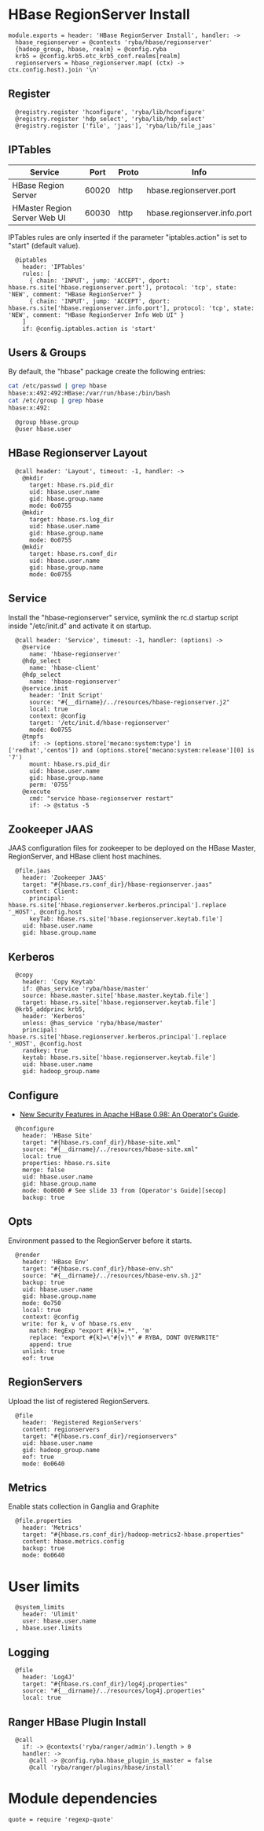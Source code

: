 
# HBase RegionServer Install

    module.exports = header: 'HBase RegionServer Install', handler: ->
      hbase_regionserver = @contexts 'ryba/hbase/regionserver'
      {hadoop_group, hbase, realm} = @config.ryba
      krb5 = @config.krb5.etc_krb5_conf.realms[realm]
      regionservers = hbase_regionserver.map( (ctx) -> ctx.config.host).join '\n'

## Register

      @registry.register 'hconfigure', 'ryba/lib/hconfigure'
      @registry.register 'hdp_select', 'ryba/lib/hdp_select'
      @registry.register ['file', 'jaas'], 'ryba/lib/file_jaas'

## IPTables

| Service                      | Port  | Proto | Info                         |
|------------------------------|-------|-------|------------------------------|
| HBase Region Server          | 60020 | http  | hbase.regionserver.port      |
| HMaster Region Server Web UI | 60030 | http  | hbase.regionserver.info.port |

IPTables rules are only inserted if the parameter "iptables.action" is set to
"start" (default value).

      @iptables
        header: 'IPTables'
        rules: [
          { chain: 'INPUT', jump: 'ACCEPT', dport: hbase.rs.site['hbase.regionserver.port'], protocol: 'tcp', state: 'NEW', comment: "HBase RegionServer" }
          { chain: 'INPUT', jump: 'ACCEPT', dport: hbase.rs.site['hbase.regionserver.info.port'], protocol: 'tcp', state: 'NEW', comment: "HBase RegionServer Info Web UI" }
        ]
        if: @config.iptables.action is 'start'

## Users & Groups

By default, the "hbase" package create the following entries:

```bash
cat /etc/passwd | grep hbase
hbase:x:492:492:HBase:/var/run/hbase:/bin/bash
cat /etc/group | grep hbase
hbase:x:492:
```

      @group hbase.group
      @user hbase.user


## HBase Regionserver Layout

      @call header: 'Layout', timeout: -1, handler: ->
        @mkdir
          target: hbase.rs.pid_dir
          uid: hbase.user.name
          gid: hbase.group.name
          mode: 0o0755
        @mkdir
          target: hbase.rs.log_dir
          uid: hbase.user.name
          gid: hbase.group.name
          mode: 0o0755
        @mkdir
          target: hbase.rs.conf_dir
          uid: hbase.user.name
          gid: hbase.group.name
          mode: 0o0755

## Service

Install the "hbase-regionserver" service, symlink the rc.d startup script
inside "/etc/init.d" and activate it on startup.

      @call header: 'Service', timeout: -1, handler: (options) ->
        @service
          name: 'hbase-regionserver'
        @hdp_select
          name: 'hbase-client'
        @hdp_select
          name: 'hbase-regionserver'
        @service.init
          header: 'Init Script'
          source: "#{__dirname}/../resources/hbase-regionserver.j2"
          local: true
          context: @config
          target: '/etc/init.d/hbase-regionserver'
          mode: 0o0755
        @tmpfs
          if: -> (options.store['mecano:system:type'] in ['redhat','centos']) and (options.store['mecano:system:release'][0] is '7')
          mount: hbase.rs.pid_dir
          uid: hbase.user.name
          gid: hbase.group.name
          perm: '0755'
        @execute
          cmd: "service hbase-regionserver restart"
          if: -> @status -5

## Zookeeper JAAS

JAAS configuration files for zookeeper to be deployed on the HBase Master,
RegionServer, and HBase client host machines.

      @file.jaas
        header: 'Zookeeper JAAS'
        target: "#{hbase.rs.conf_dir}/hbase-regionserver.jaas"
        content: Client:
          principal: hbase.rs.site['hbase.regionserver.kerberos.principal'].replace '_HOST', @config.host
          keyTab: hbase.rs.site['hbase.regionserver.keytab.file']
        uid: hbase.user.name
        gid: hbase.group.name

## Kerberos

      @copy
        header: 'Copy Keytab'
        if: @has_service 'ryba/hbase/master'
        source: hbase.master.site['hbase.master.keytab.file']
        target: hbase.rs.site['hbase.regionserver.keytab.file']
      @krb5_addprinc krb5,
        header: 'Kerberos'
        unless: @has_service 'ryba/hbase/master'
        principal: hbase.rs.site['hbase.regionserver.kerberos.principal'].replace '_HOST', @config.host
        randkey: true
        keytab: hbase.rs.site['hbase.regionserver.keytab.file']
        uid: hbase.user.name
        gid: hadoop_group.name

## Configure

*   [New Security Features in Apache HBase 0.98: An Operator's Guide][secop].

[secop]: http://fr.slideshare.net/HBaseCon/features-session-2

      @hconfigure
        header: 'HBase Site'
        target: "#{hbase.rs.conf_dir}/hbase-site.xml"
        source: "#{__dirname}/../resources/hbase-site.xml"
        local: true
        properties: hbase.rs.site
        merge: false
        uid: hbase.user.name
        gid: hbase.group.name
        mode: 0o0600 # See slide 33 from [Operator's Guide][secop]
        backup: true

## Opts

Environment passed to the RegionServer before it starts.

      @render
        header: 'HBase Env'
        target: "#{hbase.rs.conf_dir}/hbase-env.sh"
        source: "#{__dirname}/../resources/hbase-env.sh.j2"
        backup: true
        uid: hbase.user.name
        gid: hbase.group.name
        mode: 0o750
        local: true
        context: @config
        write: for k, v of hbase.rs.env
          match: RegExp "export #{k}=.*", 'm'
          replace: "export #{k}=\"#{v}\" # RYBA, DONT OVERWRITE"
          append: true
        unlink: true
        eof: true

## RegionServers

Upload the list of registered RegionServers.

      @file
        header: 'Registered RegionServers'
        content: regionservers
        target: "#{hbase.rs.conf_dir}/regionservers"
        uid: hbase.user.name
        gid: hadoop_group.name
        eof: true
        mode: 0o0640

## Metrics

Enable stats collection in Ganglia and Graphite

      @file.properties
        header: 'Metrics'
        target: "#{hbase.rs.conf_dir}/hadoop-metrics2-hbase.properties"
        content: hbase.metrics.config
        backup: true
        mode: 0o0640

# User limits

      @system_limits
        header: 'Ulimit'
        user: hbase.user.name
      , hbase.user.limits

## Logging

      @file
        header: 'Log4J'
        target: "#{hbase.rs.conf_dir}/log4j.properties"
        source: "#{__dirname}/../resources/log4j.properties"
        local: true

## Ranger HBase Plugin Install

      @call
        if: -> @contexts('ryba/ranger/admin').length > 0
        handler: ->
          @call -> @config.ryba.hbase_plugin_is_master = false
          @call 'ryba/ranger/plugins/hbase/install'

# Module dependencies

    quote = require 'regexp-quote'
